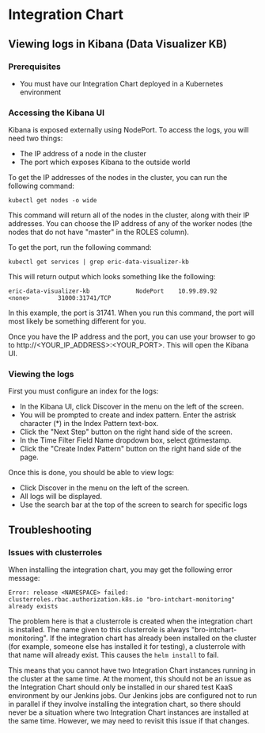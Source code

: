 # Integration Chart

## Viewing logs in Kibana (Data Visualizer KB)

### Prerequisites

* You must have our Integration Chart deployed in a Kubernetes environment

### Accessing the Kibana UI

Kibana is exposed externally using NodePort. To access the logs, you will need two things:

* The IP address of a node in the cluster
* The port which exposes Kibana to the outside world

To get the IP addresses of the nodes in the cluster, you can run the following command:

    kubectl get nodes -o wide

This command will return all of the nodes in the cluster, along with their IP addresses. You can choose the IP address of any
of the worker nodes (the nodes that do not have "master" in the ROLES column).

To get the port, run the following command:

    kubectl get services | grep eric-data-visualizer-kb

This will return output which looks something like the following:

    eric-data-visualizer-kb             NodePort    10.99.89.92      <none>        31000:31741/TCP

In this example, the port is 31741. When you run this command, the port will most likely be something different for you.

Once you have the IP address and the port, you can use your browser to go to http://<YOUR_IP_ADDRESS>:<YOUR_PORT>. This will open
the Kibana UI. 

### Viewing the logs

First you must configure an index for the logs:

* In the Kibana UI, click Discover in the menu on the left of the screen. 
* You will be prompted to create and index pattern. Enter the astrisk character (*) in the Index Pattern text-box.
* Click the "Next Step" button on the right hand side of the screen.
* In the Time Filter Field Name dropdown box, select @timestamp.
* Click the "Create Index Pattern" button on the right hand side of the page.

Once this is done, you should be able to view logs:

* Click Discover in the menu on the left of the screen. 
* All logs will be displayed.
* Use the search bar at the top of the screen to search for specific logs

## Troubleshooting

### Issues with clusterroles

When installing the integration chart, you may get the following error message:

    Error: release <NAMESPACE> failed: clusterroles.rbac.authorization.k8s.io "bro-intchart-monitoring" already exists

The problem here is that a clusterrole is created when the integration chart is installed. The name given to this clusterrole is 
always "bro-intchart-monitoring". If the integration chart has already been installed on the cluster (for example, someone else 
has installed it for testing), a clusterrole with that name will already exist. This causes the `helm install` to fail.

This means that you cannot have two Integration Chart instances running in the cluster at the same time. At the moment, this should
not be an issue as the Integration Chart should only be installed in our shared test KaaS environment by our Jenkins jobs. Our
Jenkins jobs are configured not to run in parallel if they involve installing the integration chart, so there should never be a
situation where two Integration Chart instances are installed at the same time. However, we may need to revisit this issue if that
changes.
